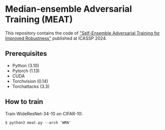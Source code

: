 # Median-ensemble Adversarial Training (MEAT)

This repository contains the code of ["Self-Ensemble Adversarial Training for Improved Robustness"](https://ieeexplore.ieee.org/abstract/document/10446117) published at ICASSP 2024. 

## Prerequisites
* Python (3.10)
* Pytorch (1.13)
* CUDA
* Torchvision (0.14)
* Torchattacks (3.3)

## How to train

Train WideResNet-34-10 on CIFAR-10:
```
$ python3 meat.py --arch 'WRN'
```
